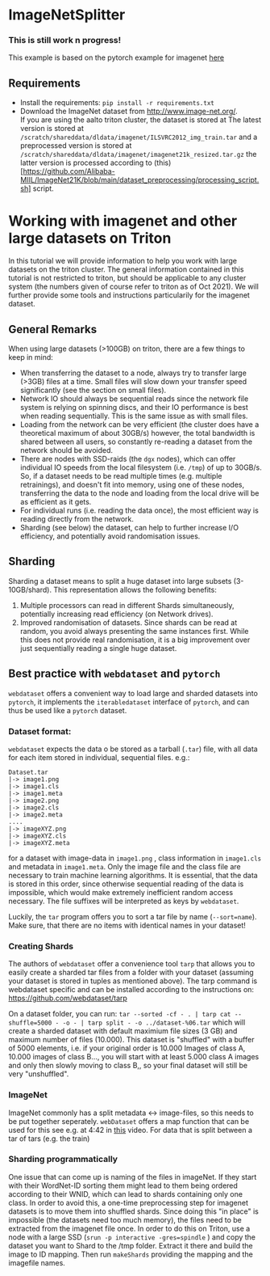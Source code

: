 # ImageNetSplitter

### This is still work n progress!

This example is based on the pytorch example for imagenet [here](https://github.com/pytorch/examples/tree/master/imagenet)

## Requirements
- Install the requirements: `pip install -r requirements.txt`
- Download the ImageNet dataset from http://www.image-net.org/.  
  If you are using the aalto triton cluster, the dataset is stored at The latest version 
  is stored at `/scratch/shareddata/dldata/imagenet/ILSVRC2012_img_train.tar` and a 
  preprocessed version is stored at `/scratch/shareddata/dldata/imagenet/imagenet21k_resized.tar.gz`
  the latter version is processed according to (this)[https://github.com/Alibaba-MIIL/ImageNet21K/blob/main/dataset_preprocessing/processing_script.sh] script.
  

# Working with imagenet and other large datasets on Triton

In this tutorial we will provide information to help you work with large datasets on the triton cluster. The general information contained in this tutorial is not restricted to triton, but should be applicable to any cluster system (the numbers given of course refer to triton as of Oct 2021). We will further provide some tools and instructions particularily for the imagenet dataset.

## General Remarks
When using large datasets (>100GB) on triton, there are a few things to keep in mind:
- When transferring the dataset to a node, always try to transfer large (>3GB) files at a time. Small files will slow down your transfer speed significantly (see the section on small files).
- Network IO should always be sequential reads since the network file system is relying on spinning discs, and their IO performance is best when reading sequentially. This is the same issue as with small files.
- Loading from the network can be very efficient (the cluster does have a theoretical maximum of about 30GB/s) however, the total bandwidth is shared between all users, so constantly re-reading a dataset from the network should be avoided.
- There are nodes with SSD-raids (the `dgx` nodes), which can offer individual IO speeds from the local filesystem (i.e. `/tmp`) of up to 30GB/s. So, if a dataset needs to be read multiple times (e.g. multiple retrainings), and doesn't fit into memory, using one of these nodes, transferring the data to the node and loading from the local drive will be as efficient as it gets.
- For individual runs (i.e. reading the data once), the most efficient way is reading directly from the network. 
- Sharding (see below) the dataset, can help to further increase I/O efficiency, and potentially avoid randomisation issues.



## Sharding
Sharding a dataset means to split a huge dataset into large subsets (3-10GB/shard). This representation allows the following benefits:
1. Multiple processors can read in different Shards simultaneously, potentially increasing read efficiency (on Network drives).
2. Improved randomisation of datasets. Since shards can be read at random, you avoid always presenting the same instances first. While this does not provide real randomisation, it is a big improvement over just sequentially reading a single huge dataset.

## Best practice with `webdataset` and `pytorch`

`webdataset` offers a convenient way to load large and sharded datasets into `pytorch`, it implements the `iterabledataset` interface of `pytorch`, and can thus be used like a `pytorch` dataset. 

### Dataset format: 
`webdataset` expects the data o be stored as a tarball (`.tar`) file, with all data for each item stored in individual, sequential files. e.g.:

```
Dataset.tar
|-> image1.png
|-> image1.cls
|-> image1.meta
|-> image2.png
|-> image2.cls
|-> image2.meta
....
|-> imageXYZ.png
|-> imageXYZ.cls
|-> imageXYZ.meta
```

for a dataset with image-data in `image1.png` , class information in `image1.cls` and metadata in `image1.meta`. Only the image file and the class file are necessary to train machine learning algorithms.
It is essential, that the data is stored in this order, since otherwise sequential reading of the data is impossible, which would make extremely inefficient random access necessary. The file suffixes will be interpreted as keys by `webdataset`.

Luckily, the `tar` program offers you to sort a tar file by name (`--sort=name`). Make sure, that there are no items with identical names in your dataset!

### Creating Shards

The authors of `webdataset` offer a convenience tool `tarp` that allows you to easily create a sharded tar files from a folder with your dataset (assuming your dataset is stored in tuples as mentioned above). The tarp command is webdataset specific and can be installed according to the instructions on:
https://github.com/webdataset/tarp

On a dataset folder, you can run:
`tar --sorted -cf - . | tarp cat --shuffle=5000 - -o - | tarp split - -o ../dataset-%06.tar`
which will create a sharded dataset with default maximium file sizes (3 GB) and maximum number of files (10.000). This dataset is "shuffled" with a buffer of 5000 elements, i.e. if your original order is 10.000 Images of class A, 10.000 images of class B..., you will start with at least 5.000 class A images and only then slowly moving to class B,, so your final dataset will still be very "unshuffled".


### ImageNet

ImageNet commonly has a split metadata <-> image-files, so this needs to be put together seperately. `webDataset` offers a map function that can be used for this see e.g. at 4:42 in [this](https://www.youtube.com/watch?v=v_PacO-3OGQ) video.
For data that is split between a tar of tars (e.g. the train)



### Sharding programmatically
One issue that can come up is naming of the files in imageNet. If they start with their WordNet-ID sorting them might lead to them being ordered according to their WNID, which can lead to shards containing only one class.
In order to avoid this, a one-time preprocessing step for imagenet datasets is to move them into shuffled shards. Since doing this "in place" is impossible (the datasets need too much memory), the files need to be extracted from the imagenet file once. 
In order to do this on Triton, use a node with a large SSD (`srun -p interactive -gres=spindle` ) and copy the dataset you want to Shard to the /tmp folder.
Extract it there and build the image to ID mapping.
Then run `makeShards` providing the mapping and the imagefile names.


### 


